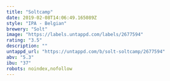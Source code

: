 ```yaml
---
title: "Soltcamp"
date: 2019-02-08T14:06:49.165089Z
style: "IPA - Belgian"
brewery: "Solt"
image: "https://labels.untappd.com/labels/2677594"
rating: "3.5"
description: ""
untappd_url: "https://untappd.com/b/solt-soltcamp/2677594"
abv: "5.3"
ibu: "37"
robots: noindex,nofollow
---
```

